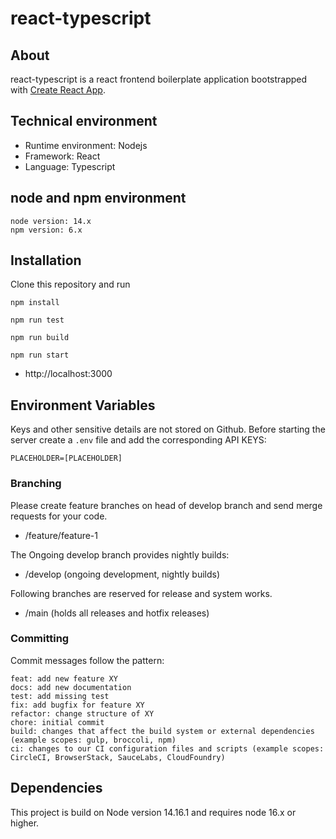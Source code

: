 # react-typescript

## About

react-typescript is a react frontend boilerplate application bootstrapped with [Create React App](https://github.com/facebook/create-react-app).

## Technical environment

- Runtime environment: Nodejs
- Framework: React
- Language: Typescript

## node and npm environment

```code
node version: 14.x
npm version: 6.x
```

## Installation

Clone this repository and run

```code
npm install
```

```code
npm run test
```

```code
npm run build
```

```code
npm run start
```

- http://localhost:3000

## Environment Variables

Keys and other sensitive details are not stored on Github. Before starting the server create a `.env` file and add the corresponding API KEYS:

```code
PLACEHOLDER=[PLACEHOLDER]
```

### Branching

Please create feature branches on head of develop branch and send merge requests for your code.

- /feature/feature-1

The Ongoing develop branch provides nightly builds:

- /develop (ongoing development, nightly builds)

Following branches are reserved for release and system works.

- /main (holds all releases and hotfix releases)

### Committing

Commit messages follow the pattern:

```code
feat: add new feature XY
docs: add new documentation
test: add missing test
fix: add bugfix for feature XY
refactor: change structure of XY
chore: initial commit
build: changes that affect the build system or external dependencies (example scopes: gulp, broccoli, npm)
ci: changes to our CI configuration files and scripts (example scopes: CircleCI, BrowserStack, SauceLabs, CloudFoundry)
```

## Dependencies

This project is build on Node version 14.16.1 and requires node 16.x or higher.
